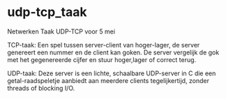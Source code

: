 # udp-tcp_taak
Netwerken Taak UDP-TCP voor 5 mei

TCP-taak:
Een spel tussen server-client van hoger-lager, de server genereert een nummer en de client kan goken. De server vergelijk de gok met het gegenereerde cijfer en stuur hoger,lager of correct terug.

UDP-taak:
Deze server is een lichte, schaalbare UDP-server in C die een getal-raadspeletje aanbiedt aan meerdere clients tegelijkertijd, zonder threads of blocking I/O. 

